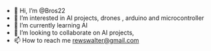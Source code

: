 - 👋 Hi, I’m @Bros22
- 👀 I’m interested in AI projects, drones , arduino and microcontroller 
- 🌱 I’m currently learning AI 
- 💞️ I’m looking to collaborate on AI projects,
- 📫 How to reach me rewswalter@gmail.com 

<!---
Bros22/Bros22 is a ✨ special ✨ repository because its `README.md` (this file) appears on your GitHub profile.
You can click the Preview link to take a look at your changes.
--->

